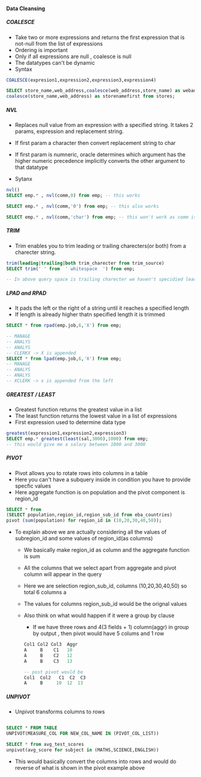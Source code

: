 #### Data Cleansing

##### COALESCE

- Take two or more expressions and returns the first expression that is not-null from the list of expressions
- Ordering is important
- Only if all expressions are null , coalesce is null
- The datatypes can't be dynamic
- Syntax

```SQL
COALESCE(expresion1,expression2,expression3,expression4)

SELECT store_name,web_address,coalesce(web_address,store_name) as webaddress_first , 
coalesce(store_name,web_address) as storenamefirst from stores;

```

##### NVL

- Replaces null value from an expression with a specified string. It takes 2 params, expression and replacement string.

- If first param a character then convert replacement string to char

- If first param is numneric, oracle determines which argument has the higher numeric precedence implicitly converts the other argument to that datatype

- Sytanx  
``` SQL
nvl()
SELECT emp.* , nvl(comm,0) from emp; -- this works

SELECT emp.* , nvl(comm,'0') from emp; -- this also works

SELECT emp.* , nvl(comm,'char') from emp; -- this won't work as comm is of int type 
```


##### TRIM
- Trim enables you to trim leading or trailing charecters(or both) from a charecter string.

``` SQL
trim(leading|trailing|both trim_charecter from trim_source) 
SELECT trim(' ' from  ' whitespace  ') from emp;

-- In above query space is trailing charecter we haven't specidied leading or trailing hence we woul remove all whitespaces from the string
```

##### LPAD and RPAD

- It pads the left or the right of a string until it reaches a specified length
- If length is already higher thatn specified length it is trimmed

```SQL
SELECT * from rpad(emp.job,6,'X') from emp;

-- MANAGE
-- ANALYS
-- ANALYS
-- CLERKX -> X is appended
SELECT * from lpad(emp.job,6,'X') from emp;
-- MANAGE
-- ANALYS
-- ANALYS
-- XCLERK -> x is appended from the left
```


##### GREATEST / LEAST

- Greatest function returns the greatest value in a list
- The least function returns the lowest value in a list of expressions
- First expression used to determine data type

``` SQL
greatest(expression1,expression2,expression3)
SELECT emp.* greatest(least(sal,3000),1000) from emp;
-- this would give me a salary between 1000 and 3000

```

##### PIVOT

- Pivot allows you to rotate rows into columns in a table
- Here you can't have a subquery inside in condition you have to provide specfic values
- Here aggregate function is on population and the pivot component is region_id


``` SQL
SELECT * from 
(SELECT population,region_id,region_sub_id from eba_countries)
pivot (sum(population) for region_id in (10,20,30,40,50));
```

- To explain above we are actually considering all the values of subregion_id and some values of region_id(as columns)

  - We basically make region_id as column and the aggregate function is sum 
  - All the columns that we select apart from aggregate and pivot column will appear in the query
  - Here we are selection region_sub_id, columns (10,20,30,40,50) so total 6 columns a
  - The values for columns region_sub_id would be the orignal values

  - Also think on what would happen if it were a group by clause

    - If we have three rows and 4(3 fields + 1) column(aggr) in group by output , then pivot would have 5 colums and 1 row

    
    ``` SQL
    Col1 Col2 Col3  Aggr
    A     B    C1   10 
    A     B    C2   12
    A     B    C3   13

    -- post pivot would be 
    Col1  Col2   C1  C2  C3
    A     B     10  12  13
    ```


##### UNPIVOT

- Unpivot transforms columns to rows

```SQL

SELECT * FROM TABLE
UNPIVOT(MEASURE_COL FOR NEW_COL_NAME IN (PIVOT_COL_LIST))

SELECT * from avg_test_scores
unpivot(avg_score for subject in (MATHS,SCIENCE,ENGLISH))

```

- This would basically convert the columns into rows and would do reverse of what is shown in the pivot example above